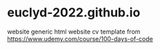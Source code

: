 # euclyd-2022.github.io
website
generic html website cv template from https://www.udemy.com/course/100-days-of-code

